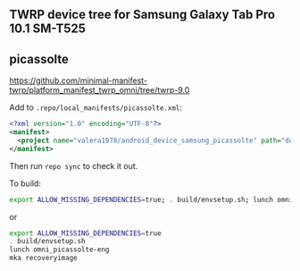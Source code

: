 ## TWRP device tree for Samsung Galaxy Tab Pro 10.1 SM-T525
## picassolte

https://github.com/minimal-manifest-twrp/platform_manifest_twrp_omni/tree/twrp-9.0

Add to `.repo/local_manifests/picassolte.xml`:

```xml
<?xml version="1.0" encoding="UTF-8"?>
<manifest>
  <project name="valera1978/android_device_samsung_picassolte" path="device/samsung/picassolte" remote="github" revision="twrp" />
</manifest>
```

Then run `repo sync` to check it out.

To build:

```sh
export ALLOW_MISSING_DEPENDENCIES=true; . build/envsetup.sh; lunch omni_picassolte-eng; mka recoveryimage
```
or
```sh
export ALLOW_MISSING_DEPENDENCIES=true
. build/envsetup.sh
lunch omni_picassolte-eng
mka recoveryimage
```
